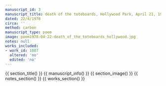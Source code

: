 ```yaml
---
manuscript_id: 3
manuscript_title: death of the toteboards, Hollywood Park, April 21, 1978
dated: 22/4/1978
circa: ''
method: carbon
manuscript_type: poem
image: poem1978-04-22-death_of_the_toteboards_hollywood.jpg
notes: null
works_included:
- work_id: 1007
  altered: 'no'
  edited: 'no'
---
```


{{ section_title() }}
{{ manuscript_info() }}
{{ section_image() }}
{{ notes_section() }}
{{ works_section() }}
